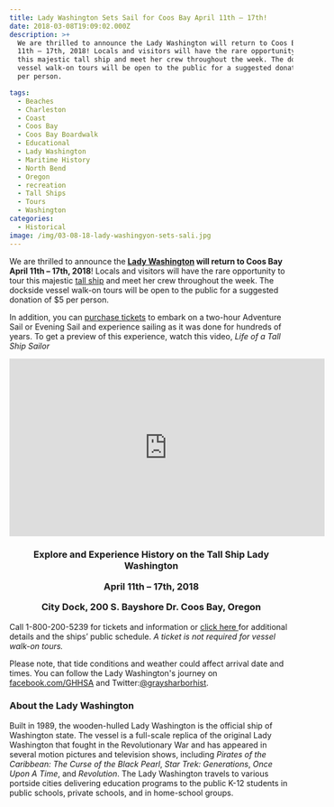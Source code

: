 ```yaml
---
title: Lady Washington Sets Sail for Coos Bay April 11th – 17th!
date: 2018-03-08T19:09:02.000Z
description: >+
  We are thrilled to announce the Lady Washington will return to Coos Bay April
  11th – 17th, 2018! Locals and visitors will have the rare opportunity to tour
  this majestic tall ship and meet her crew throughout the week. The dockside
  vessel walk-on tours will be open to the public for a suggested donation of $5
  per person.

tags:
  - Beaches
  - Charleston
  - Coast
  - Coos Bay
  - Coos Bay Boardwalk
  - Educational
  - Lady Washington
  - Maritime History
  - North Bend
  - Oregon
  - recreation
  - Tall Ships
  - Tours
  - Washington
categories:
  - Historical
image: /img/03-08-18-lady-washingyon-sets-sali.jpg
---
```

We are thrilled to announce the<strong> <a href="http://www.historicalseaport.org/ships/lady-washington/">Lady Washington</a> will return to Coos Bay April 11th – 17th, 2018</strong>! Locals and visitors will have the rare opportunity to tour this majestic <a href="http://historicalseaport.org/about-us/our-vessels/lady-washington/" target="_blank" rel="noopener noreferrer">tall ship</a> and meet her crew throughout the week. The dockside vessel walk-on tours will be open to the public for a suggested donation of $5 per person.



In addition, you can <a href="http://www.historicalseaport.org/public-tours-sails/sailing-schedule/coos-bay-oregon/">purchase tickets</a> to embark on a two-hour Adventure Sail or Evening Sail and experience sailing as it was done for hundreds of years. To get a preview of this experience, watch this video, <em>Life of a Tall Ship Sailor</em>

<iframe src="https://www.youtube.com/embed/O0eFJG7S5jA" width="560" height="315" frameborder="0" allowfullscreen="allowfullscreen"></iframe>

<h3 style="text-align: center;">Explore and Experience History on the Tall Ship Lady Washington

April 11th – 17th, 2018

City Dock, 200 S. Bayshore Dr. Coos Bay, Oregon</h3>

Call 1-800-200-5239 for tickets and information or <a href="http://www.historicalseaport.org/public-tours-sails/sailing-schedule/coos-bay-oregon/">click here </a>for additional details and the ships’ public schedule. <em>A ticket is not required for vessel walk-on tours.</em>



Please note, that tide conditions and weather could affect arrival date and times. You can follow the Lady Washington's journey on <a href="https://www.facebook.com/GHHSA?_rdr" target="_blank" rel="noopener noreferrer">facebook.com/GHHSA</a> and Twitter:<a href="https://twitter.com/graysharborhist" target="_blank" rel="noopener noreferrer">@graysharborhist</a>.

<h3>About the Lady Washington</h3>

Built in 1989, the wooden-hulled Lady Washington is the official ship of Washington state. The vessel is a full-scale replica of the original Lady Washington that fought in the Revolutionary War and has appeared in several motion pictures and television shows, including <em>Pirates of the Caribbean: The Curse of the Black Pearl</em>, <em>Star Trek: Generations</em>, <em>Once Upon A Time</em>, and <em>Revolution</em>. The Lady Washington travels to various portside cities delivering education programs to the public K-12 students in public schools, private schools, and in home-school groups.
